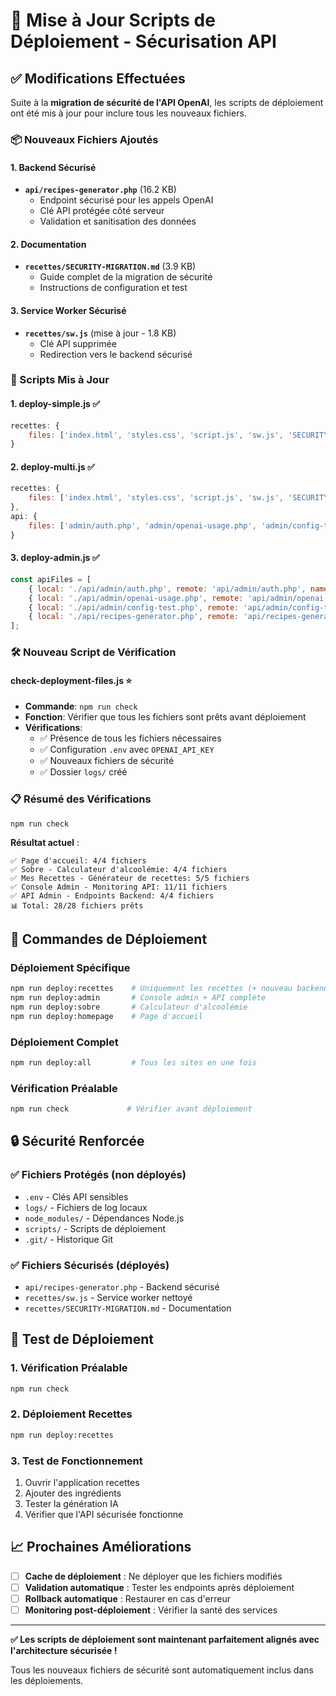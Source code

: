 # 🚀 Mise à Jour Scripts de Déploiement - Sécurisation API

## ✅ Modifications Effectuées

Suite à la **migration de sécurité de l'API OpenAI**, les scripts de déploiement ont été mis à jour pour inclure tous les nouveaux fichiers.

### 📦 Nouveaux Fichiers Ajoutés

#### 1. **Backend Sécurisé**
- **`api/recipes-generator.php`** (16.2 KB)
  - Endpoint sécurisé pour les appels OpenAI
  - Clé API protégée côté serveur
  - Validation et sanitisation des données

#### 2. **Documentation**
- **`recettes/SECURITY-MIGRATION.md`** (3.9 KB)
  - Guide complet de la migration de sécurité
  - Instructions de configuration et test

#### 3. **Service Worker Sécurisé**
- **`recettes/sw.js`** (mise à jour - 1.8 KB)
  - Clé API supprimée
  - Redirection vers le backend sécurisé

### 🔧 Scripts Mis à Jour

#### 1. **deploy-simple.js** ✅
```javascript
recettes: {
    files: ['index.html', 'styles.css', 'script.js', 'sw.js', 'SECURITY-MIGRATION.md']
}
```

#### 2. **deploy-multi.js** ✅
```javascript
recettes: {
    files: ['index.html', 'styles.css', 'script.js', 'sw.js', 'SECURITY-MIGRATION.md']
},
api: {
    files: ['admin/auth.php', 'admin/openai-usage.php', 'admin/config-test.php', 'recipes-generator.php']
}
```

#### 3. **deploy-admin.js** ✅
```javascript
const apiFiles = [
    { local: './api/admin/auth.php', remote: 'api/admin/auth.php', name: 'auth.php' },
    { local: './api/admin/openai-usage.php', remote: 'api/admin/openai-usage.php', name: 'openai-usage.php' },
    { local: './api/admin/config-test.php', remote: 'api/admin/config-test.php', name: 'config-test.php' },
    { local: './api/recipes-generator.php', remote: 'api/recipes-generator.php', name: 'recipes-generator.php' }
];
```

### 🛠️ Nouveau Script de Vérification

#### **check-deployment-files.js** ⭐
- **Commande**: `npm run check`
- **Fonction**: Vérifier que tous les fichiers sont prêts avant déploiement
- **Vérifications**:
  - ✅ Présence de tous les fichiers nécessaires
  - ✅ Configuration `.env` avec `OPENAI_API_KEY`
  - ✅ Nouveaux fichiers de sécurité
  - ✅ Dossier `logs/` créé

### 📋 Résumé des Vérifications

```bash
npm run check
```

**Résultat actuel** :
```
✅ Page d'accueil: 4/4 fichiers
✅ Sobre - Calculateur d'alcoolémie: 4/4 fichiers  
✅ Mes Recettes - Générateur de recettes: 5/5 fichiers
✅ Console Admin - Monitoring API: 11/11 fichiers
✅ API Admin - Endpoints Backend: 4/4 fichiers
📊 Total: 28/28 fichiers prêts
```

## 🚀 Commandes de Déploiement

### Déploiement Spécifique
```bash
npm run deploy:recettes    # Uniquement les recettes (+ nouveau backend)
npm run deploy:admin       # Console admin + API complète
npm run deploy:sobre       # Calculateur d'alcoolémie
npm run deploy:homepage    # Page d'accueil
```

### Déploiement Complet
```bash
npm run deploy:all         # Tous les sites en une fois
```

### Vérification Préalable
```bash
npm run check             # Vérifier avant déploiement
```

## 🔒 Sécurité Renforcée

### ✅ Fichiers Protégés (non déployés)
- `.env` - Clés API sensibles
- `logs/` - Fichiers de log locaux
- `node_modules/` - Dépendances Node.js
- `scripts/` - Scripts de déploiement
- `.git/` - Historique Git

### ✅ Fichiers Sécurisés (déployés)
- `api/recipes-generator.php` - Backend sécurisé
- `recettes/sw.js` - Service worker nettoyé
- `recettes/SECURITY-MIGRATION.md` - Documentation

## 🧪 Test de Déploiement

### 1. Vérification Préalable
```bash
npm run check
```

### 2. Déploiement Recettes
```bash
npm run deploy:recettes
```

### 3. Test de Fonctionnement
1. Ouvrir l'application recettes
2. Ajouter des ingrédients
3. Tester la génération IA
4. Vérifier que l'API sécurisée fonctionne

## 📈 Prochaines Améliorations

- [ ] **Cache de déploiement** : Ne déployer que les fichiers modifiés
- [ ] **Validation automatique** : Tester les endpoints après déploiement  
- [ ] **Rollback automatique** : Restaurer en cas d'erreur
- [ ] **Monitoring post-déploiement** : Vérifier la santé des services

---

**✅ Les scripts de déploiement sont maintenant parfaitement alignés avec l'architecture sécurisée !**

Tous les nouveaux fichiers de sécurité sont automatiquement inclus dans les déploiements. 